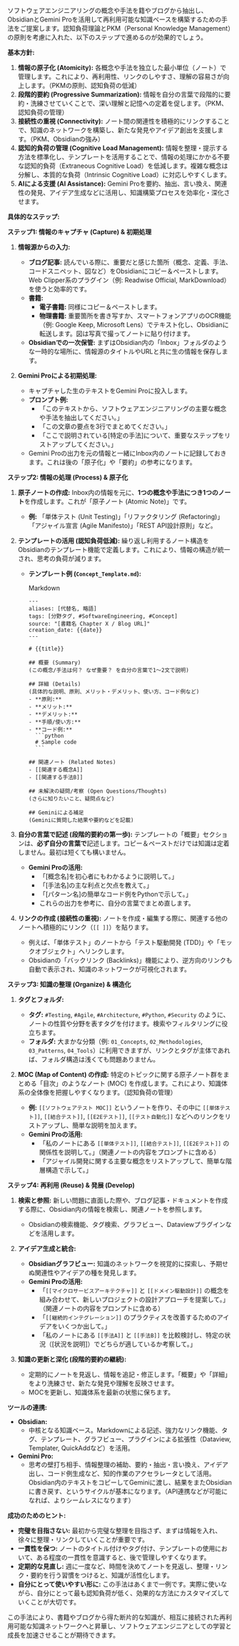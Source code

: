 ソフトウェアエンジニアリングの概念や手法を籍やブログから抽出し、ObsidianとGemini Proを活用して再利用可能な知識ベースを構築するための手法をご提案します。認知負荷理論とPKM（Personal Knowledge Management）の原則を考慮に入れた、以下のステップで進めるのが効果的でしょう。

**基本方針:**

1. **情報の原子化 (Atomicity):** 各概念や手法を独立した最小単位（ノート）で管理します。これにより、再利用性、リンクのしやすさ、理解の容易さが向上します。（PKMの原則、認知負荷の低減）
2. **段階的要約 (Progressive Summarization):** 情報を自分の言葉で段階的に要約・洗練させていくことで、深い理解と記憶への定着を促します。（PKM、認知負荷の管理）
3. **接続性の重視 (Connectivity):** ノート間の関連性を積極的にリンクすることで、知識のネットワークを構築し、新たな発見やアイデア創出を支援します。（PKM、Obsidianの強み）
4. **認知的負荷の管理 (Cognitive Load Management):** 情報を整理・提示する方法を標準化し、テンプレートを活用することで、情報の処理にかかる不要な認知的負荷（Extraneous Cognitive Load）を低減します。複雑な概念は分解し、本質的な負荷（Intrinsic Cognitive Load）に対応しやすくします。
5. **AIによる支援 (AI Assistance):** Gemini Proを要約、抽出、言い換え、関連性の発見、アイデア生成などに活用し、知識構築プロセスを効率化・深化させます。

**具体的なステップ:**

**ステップ1: 情報のキャプチャ (Capture) & 初期処理**

1. **情報源からの入力:**
    
    - **ブログ記事:** 読んでいる際に、重要だと感じた箇所（概念、定義、手法、コードスニペット、図など）をObsidianにコピー＆ペーストします。Web Clipper系のプラグイン（例: Readwise Official, MarkDownload）を使うと効率的です。
    - **書籍:**
        - **電子書籍:** 同様にコピー＆ペーストします。
        - **物理書籍:** 重要箇所を書き写すか、スマートフォンアプリのOCR機能（例: Google Keep, Microsoft Lens）でテキスト化し、Obsidianに転送します。図は写真で撮ってノートに貼り付けます。
    - **Obsidianでの一次保管:** まずはObsidian内の「Inbox」フォルダのような一時的な場所に、情報源のタイトルやURLと共に生の情報を保存します。
2. **Gemini Proによる初期処理:**
    
    - キャプチャした生のテキストをGemini Proに投入します。
    - **プロンプト例:**
        - 「このテキストから、ソフトウェアエンジニアリングの主要な概念や手法を抽出してください。」
        - 「この文章の要点を3行でまとめてください。」
        - 「ここで説明されている[特定の手法]について、重要なステップをリストアップしてください。」
    - Gemini Proの出力を元の情報と一緒にInbox内のノートに記録しておきます。これは後の「原子化」や「要約」の参考になります。

**ステップ2: 情報の処理 (Process) & 原子化**

1. **原子ノートの作成:** Inbox内の情報を元に、**1つの概念や手法につき1つのノート**を作成します。これが「原子ノート (Atomic Note)」です。
    
    - **例:** 「単体テスト (Unit Testing)」「リファクタリング (Refactoring)」「アジャイル宣言 (Agile Manifesto)」「REST API設計原則」など。
2. **テンプレートの活用 (認知負荷低減):** 繰り返し利用するノート構造をObsidianのテンプレート機能で定義します。これにより、情報の構造が統一され、思考の負荷が減ります。
    
    - **テンプレート例 (`Concept_Template.md`):**
        
        Markdown
        
        ```
        ---
        aliases: [代替名, 略語]
        tags: [分野タグ, #SoftwareEngineering, #Concept]
        source: "[書籍名 Chapter X / Blog URL]"
        creation_date: {{date}}
        ---
        
        # {{title}}
        
        ## 概要 (Summary)
        (この概念/手法は何？ なぜ重要？ を自分の言葉で1〜2文で説明)
        
        ## 詳細 (Details)
        (具体的な説明、原則、メリット・デメリット、使い方、コード例など)
        - **原則:**
        - **メリット:**
        - **デメリット:**
        - **手順/使い方:**
        - **コード例:**
          ```python
          # Sample code
          ```
        
        ## 関連ノート (Related Notes)
        - [[関連する概念A]]
        - [[関連する手法B]]
        
        ## 未解決の疑問/考察 (Open Questions/Thoughts)
        (さらに知りたいこと、疑問点など)
        
        ## Geminiによる補足
        (Geminiに質問した結果や要約などを記載)
        ```
        
3. **自分の言葉で記述 (段階的要約の第一歩):** テンプレートの「概要」セクションは、**必ず自分の言葉で**記述します。コピー＆ペーストだけでは知識は定着しません。最初は短くても構いません。
    
    - **Gemini Proの活用:**
        - 「[概念名]を初心者にもわかるように説明して。」
        - 「[手法名]の主な利点と欠点を教えて。」
        - 「[パターン名]の簡単なコード例をPythonで示して。」
        - これらの出力を参考に、自分の言葉でまとめ直します。
4. **リンクの作成 (接続性の重視):** ノートを作成・編集する際に、関連する他のノートへ積極的にリンク（`[[ ]]`）を貼ります。
    
    - 例えば、「単体テスト」のノートから「テスト駆動開発 (TDD)」や「モックオブジェクト」へリンクします。
    - Obsidianの「バックリンク (Backlinks)」機能により、逆方向のリンクも自動で表示され、知識のネットワークが可視化されます。

**ステップ3: 知識の整理 (Organize) & 構造化**

1. **タグとフォルダ:**
    
    - **タグ:** `#Testing`, `#Agile`, `#Architecture`, `#Python`, `#Security` のように、ノートの性質や分野を表すタグを付けます。検索やフィルタリングに役立ちます。
    - **フォルダ:** 大まかな分類（例: `01_Concepts`, `02_Methodologies`, `03_Patterns`, `04_Tools`）に利用できますが、リンクとタグが主体であれば、フォルダ構造は浅くても問題ありません。
2. **MOC (Map of Content) の作成:** 特定のトピックに関する原子ノート群をまとめる「目次」のようなノート (MOC) を作成します。これにより、知識体系の全体像を把握しやすくなります。（認知負荷の管理）
    
    - **例:** `[[ソフトウェアテスト MOC]]` というノートを作り、その中に `[[単体テスト]]`, `[[結合テスト]]`, `[[E2Eテスト]]`, `[[テスト自動化]]` などへのリンクをリストアップし、簡単な説明を加えます。
    - **Gemini Proの活用:**
        - 「私のノートにある `[[単体テスト]]`, `[[結合テスト]]`, `[[E2Eテスト]]` の関係性を説明して。」（関連ノートの内容をプロンプトに含める）
        - 「アジャイル開発に関する主要な概念をリストアップして、簡単な階層構造で示して。」

**ステップ4: 再利用 (Reuse) & 発展 (Develop)**

1. **検索と参照:** 新しい問題に直面した際や、ブログ記事・ドキュメントを作成する際に、Obsidian内の情報を検索し、関連ノートを参照します。
    
    - Obsidianの検索機能、タグ検索、グラフビュー、Dataviewプラグインなどを活用します。
2. **アイデア生成と統合:**
    
    - **Obsidianグラフビュー:** 知識のネットワークを視覚的に探索し、予期せぬ関連性やアイデアの種を発見します。
    - **Gemini Proの活用:**
        - 「`[[マイクロサービスアーキテクチャ]]` と `[[ドメイン駆動設計]]` の概念を組み合わせて、新しいプロジェクトの設計アプローチを提案して。」（関連ノートの内容をプロンプトに含める）
        - 「`[[継続的インテグレーション]]` のプラクティスを改善するためのアイデアをいくつか出して。」
        - 「私のノートにある `[[手法A]]` と `[[手法B]]` を比較検討し、特定の状況（[状況を説明]）でどちらが適しているか考察して。」
3. **知識の更新と深化 (段階的要約の継続):**
    
    - 定期的にノートを見返し、情報を追記・修正します。「概要」や「詳細」をより洗練させ、新たな発見や理解を反映させます。
    - MOCを更新し、知識体系を最新の状態に保ちます。

**ツールの連携:**

- **Obsidian:**
    - 中核となる知識ベース。Markdownによる記述、強力なリンク機能、タグ、テンプレート、グラフビュー、プラグインによる拡張性（Dataview, Templater, QuickAddなど）を活用。
- **Gemini Pro:**
    - 思考の壁打ち相手、情報整理の補助、要約・抽出・言い換え、アイデア出し、コード例生成など、知的作業のアクセラレータとして活用。Obsidian内のテキストをコピーしてGeminiに渡し、結果をまたObsidianに書き戻す、というサイクルが基本になります。（API連携などが可能になれば、よりシームレスになります）

**成功のためのヒント:**

- **完璧を目指さない:** 最初から完璧な整理を目指さず、まずは情報を入れ、徐々に整理・リンクしていくことが重要です。
- **一貫性を保つ:** ノートのタイトル付けやタグ付け、テンプレートの使用において、ある程度の一貫性を意識すると、後で管理しやすくなります。
- **定期的な見直し:** 週に一度など、時間を決めてノートを見返し、整理・リンク・要約を行う習慣をつけると、知識が活性化します。
- **自分にとって使いやすい形に:** この手法はあくまで一例です。実際に使いながら、自分にとって最も認知負荷が低く、効果的な方法にカスタマイズしていくことが大切です。

この手法により、書籍やブログから得た断片的な知識が、相互に接続された再利用可能な知識ネットワークへと昇華し、ソフトウェアエンジニアとしての学習と成長を加速させることが期待できます。